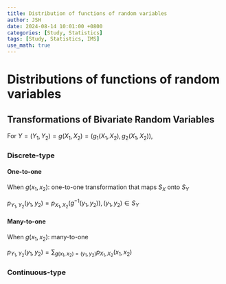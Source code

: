 ```yaml
---
title: Distribution of functions of random variables
author: JSH
date: 2024-08-14 10:01:00 +0800
categories: [Study, Statistics]
tags: [Study, Statistics, IMS]
use_math: true
---
```


# Distributions of functions of random variables

## Transformations of Bivariate Random Variables
For $Y = (Y_1, Y_2) = g(X_1, X_2) = (g_1(X_1, X_2), g_2(X_1, X_2))$,

### Discrete-type
#### One-to-one
When $g(x_1, x_2)$: one-to-one transformation that maps $S_X$ onto $S_Y$

$p_{Y_1, Y_2}(y_1, y_2) = p_{X_1, X_2}(g^{-1}(y_1, y_2)), (y_1, y_2) \in S_Y$

#### Many-to-one
When $g(x_1, x_2)$: many-to-one

$p_{Y_1, Y_2}(y_1, y_2) = \sum_{g(x_1, x_2) = (y_1, y_2)} p_{X_1, X_2}(x_1, x_2)$

### Continuous-type

